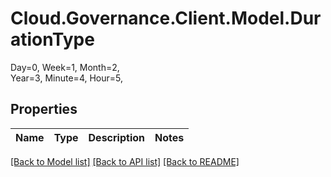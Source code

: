 # Cloud.Governance.Client.Model.DurationType
Day=0, Week=1, Month=2, </br>Year=3, Minute=4, Hour=5, </br>
## Properties

Name | Type | Description | Notes
------------ | ------------- | ------------- | -------------

[[Back to Model list]](../README.md#documentation-for-models) [[Back to API list]](../README.md#documentation-for-api-endpoints) [[Back to README]](../README.md)

